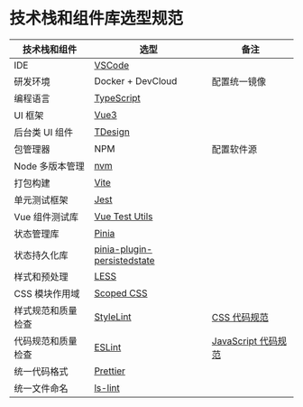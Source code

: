 # 技术栈和组件库选型规范

| 技术栈和组件       | 选型                                                               | 备注                                                         |
| ------------------ | ------------------------------------------------------------  | ------------------------------------------------------------ |
| IDE                | [VSCode](https://code.visualstudio.com/docs)                   |                                                              |
| 研发环境            | Docker + DevCloud                                               | 配置统一镜像                                                 |
| 编程语言            | [TypeScript](https://www.typescriptlang.org/docs/)              |                                                              |
| UI 框架            | [Vue3](https://cn.vuejs.org/guide/introduction.html)           |                                                              |
| 后台类 UI 组件      | [TDesign](https://tdesign.tencent.com/vue-next/getting-started)  |                                                              |
| 包管理器            | NPM                                                              | 配置软件源|
| Node 多版本管理     | [nvm](https://github.com/nvm-sh/nvm)                              |                                                              |
| 打包构建            | [Vite](https://cn.vitejs.dev/)                                    |                                                              |
| 单元测试框架         | [Jest](https://jestjs.io/docs/getting-started)                    |                                                              |
| Vue 组件测试库      | [Vue Test Utils](https://test-utils.vuejs.org/)                    |                                                              |
| 状态管理库          | [Pinia](https://pinia.vuejs.org/)                                |                                                                  |
| 状态持久化库         | [pinia-plugin-persistedstate](https://prazdevs.github.io/pinia-plugin-persistedstate/) |                                                                  |
| 样式和预处理         | [LESS](https://lesscss.org/)                                     |                                                                    |
| CSS 模块作用域      | [Scoped CSS](https://vue-loader.vuejs.org/zh/guide/scoped-css.html)       |                                                              |
| 样式规范和质量检查   | [StyleLint](https://stylelint.io/)                           |       [CSS 代码规范](./css.md)       |
| 代码规范和质量检查   | [ESLint](https://eslint.org/docs/user-guide/getting-started) |       [JavaScript 代码规范](./javascript.md) |
| 统一代码格式        | [Prettier](https://prettier.io/docs/en/index.html)           |                                                                    |
| 统一文件命名        | [ls-lint](https://ls-lint.org/)                              |                                                                    |
